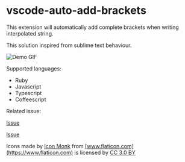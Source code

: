 # vscode-auto-add-brackets

This extension will automatically add complete brackets when writing interpolated string.

This solution inspired from sublime text behaviour.

![Demo GIF](https://lh4.googleusercontent.com/iQppZOOidq8QB2uWhHRyMhaVlWQkPt2OxdLs1gVCOd5MnRktMasNFL0yBBbIy5F2N92AoiQ8OC3XIw=w2560-h1320)

Supported languages:

- Ruby
- Javascript
- Typescript
- Coffeescript

Related issue:

[Issue](https://github.com/rubyide/vscode-ruby/issues/200)

[Issue](https://github.com/rubyide/vscode-ruby/issues/210)

Icons made by [Icon Monk](https://www.flaticon.com/authors/icon-monk) from [www.flaticon.com](https://www.flaticon.com)
 is licensed by [CC 3.0 BY](http://creativecommons.org/licenses/by/3.0)
